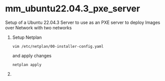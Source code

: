 # mm_ubuntu22.04.3_pxe_server
Setup of a Ubuntu 22.04.3 Server to use as an PXE server to deploy Images over Network with two networks

1. Setup Netplan

   ````
   vim /etc/netplan/00-installer-config.yaml
   ````
   and apply changes
   ````
   netplan apply
   ````

2. 
